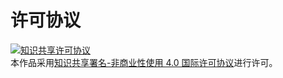 # 许可协议

<a rel="license" href="http://creativecommons.org/licenses/by-nc/4.0/">![知识共享许可协议](../../_media/creativecommons.png)</a><br />本作品采用<a rel="license" href="http://creativecommons.org/licenses/by-nc/4.0/">知识共享署名-非商业性使用 4.0 国际许可协议</a>进行许可。



